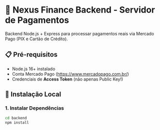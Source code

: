 # 🚀 Nexus Finance Backend - Servidor de Pagamentos

Backend Node.js + Express para processar pagamentos reais via Mercado Pago (PIX e Cartão de Crédito).

## 📋 Pré-requisitos

- Node.js 16+ instalado
- Conta Mercado Pago (https://www.mercadopago.com.br/)
- Credenciais de **Access Token** (não apenas Public Key!)

## 🔧 Instalação Local

### 1. Instalar Dependências

```bash
cd backend
npm install
